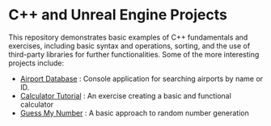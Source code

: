 # C++ and Unreal Engine Projects
This repository demonstrates basic examples of C++ fundamentals and exercises, including basic syntax and operations, sorting, and the use of third-party libraries for further functionalities. Some of the more interesting projects include:
- [Airport Database](https://github.com/BrooksRadtke/CPlusPlus-and-Unreal-Engine-Projects/tree/main/AirportDatabase) : Console application for searching airports by name or ID. 
- [Calculator Tutorial](https://github.com/BrooksRadtke/CPlusPlus-and-Unreal-Engine-Projects/tree/main/CalculatorTutorial) : An exercise creating a basic and functional calculator
- [Guess My Number](https://github.com/BrooksRadtke/CPlusPlus-and-Unreal-Engine-Projects/tree/main/GuessMyNumber) : A basic approach to random number generation
